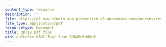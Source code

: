 ```yaml
---
content_type: resource
description: ''
file: https://ol-ocw-studio-app-production.s3.amazonaws.com/courses/res-10-001-making-science-and-engineering-pictures-a-practical-guide-to-presenting-your-work-spring-2016/eb7ce9ceb8d23b4ffdae7d040dfdd0d6_pygr71mFnvo.pdf
file_type: application/pdf
resourcetype: Document
title: 3play pdf file
uid: eb7ce9ce-b8d2-3b4f-fdae-7d040dfdd0d6
---
```

